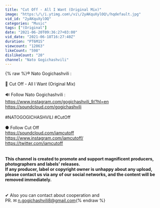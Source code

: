 ```yaml
---
title: "Cut Off - All I Want (Original Mix)"
image: "https:\/\/i.ytimg.com\/vi\/2yAKquXylOQ\/hqdefault.jpg"
vid_id: "2yAKquXylOQ"
categories: "Music"
tags: ["(Original"]
date: "2021-06-20T09:36:27+03:00"
vid_date: "2021-06-18T16:27:40Z"
duration: "PT6M1S"
viewcount: "12063"
likeCount: "598"
dislikeCount: "20"
channel: "Nato Gogichashvili"
---
```

{% raw %}®️ Nato Gogichashvili :<br /><br />🎵 Cut Off - All I Want (Original Mix)<br /><br />🔊 Follow Nato Gogichashvili :<br /><a rel="nofollow" target="blank" href="https://www.instagram.com/gogichashvili_9/?hl=en">https://www.instagram.com/gogichashvili_9/?hl=en</a><br /><a rel="nofollow" target="blank" href="https://soundcloud.com/gogichashvili">https://soundcloud.com/gogichashvili</a><br /><br />#NATOGOGICHASHVILI #CutOff<br /><br />● Follow Cut Off<br /><a rel="nofollow" target="blank" href="https://soundcloud.com/iamcutoff">https://soundcloud.com/iamcutoff</a><br /><a rel="nofollow" target="blank" href="https://www.instagram.com/iamcutoff/">https://www.instagram.com/iamcutoff/</a><br /><a rel="nofollow" target="blank" href="https://twitter.com/iamcutoff">https://twitter.com/iamcutoff</a><br /><br />____________________________________________________________<br />This channel is created to promote and support magnificent producers, photographers and labels' releases. <br />If any producer, label or copyright owner is unhappy about any upload, please contact us via any of our social networks, and the content will be removed immediately.  <br /><br />____________________________________________________________<br />✔ Also you can contact about cooperation and <br />PR. ✉ n.gogichashvili8@gmail.com{% endraw %}
